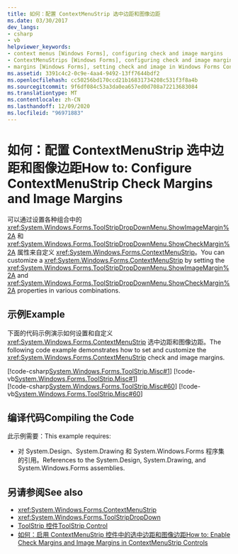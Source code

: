 ```yaml
---
title: 如何：配置 ContextMenuStrip 选中边距和图像边距
ms.date: 03/30/2017
dev_langs:
- csharp
- vb
helpviewer_keywords:
- context menus [Windows Forms], configuring check and image margins
- ContextMenuStrips [Windows Forms], configuring check and image margins
- margins [Windows Forms], setting check and image in Windows Forms ContextMenuStrips
ms.assetid: 3391c4c2-0c9e-4aa4-9492-13ff7644bdf2
ms.openlocfilehash: cc50256bd170ccd21b16831734208c531f3f8a4b
ms.sourcegitcommit: 9f6df084c53a3da0ea657ed0d708a72213683084
ms.translationtype: MT
ms.contentlocale: zh-CN
ms.lasthandoff: 12/09/2020
ms.locfileid: "96971883"
---
```

# <a name="how-to-configure-contextmenustrip-check-margins-and-image-margins"></a><span data-ttu-id="32e29-102">如何：配置 ContextMenuStrip 选中边距和图像边距</span><span class="sxs-lookup"><span data-stu-id="32e29-102">How to: Configure ContextMenuStrip Check Margins and Image Margins</span></span>
<span data-ttu-id="32e29-103">可以通过设置各种组合中的 <xref:System.Windows.Forms.ToolStripDropDownMenu.ShowImageMargin%2A> 和 <xref:System.Windows.Forms.ToolStripDropDownMenu.ShowCheckMargin%2A> 属性来自定义 <xref:System.Windows.Forms.ContextMenuStrip>。</span><span class="sxs-lookup"><span data-stu-id="32e29-103">You can customize a <xref:System.Windows.Forms.ContextMenuStrip> by setting the <xref:System.Windows.Forms.ToolStripDropDownMenu.ShowImageMargin%2A> and <xref:System.Windows.Forms.ToolStripDropDownMenu.ShowCheckMargin%2A> properties in various combinations.</span></span>  
  
## <a name="example"></a><span data-ttu-id="32e29-104">示例</span><span class="sxs-lookup"><span data-stu-id="32e29-104">Example</span></span>  
 <span data-ttu-id="32e29-105">下面的代码示例演示如何设置和自定义 <xref:System.Windows.Forms.ContextMenuStrip> 选中边距和图像边距。</span><span class="sxs-lookup"><span data-stu-id="32e29-105">The following code example demonstrates how to set and customize the <xref:System.Windows.Forms.ContextMenuStrip> check and image margins.</span></span>  
  
 [!code-csharp[System.Windows.Forms.ToolStrip.Misc#1](~/samples/snippets/csharp/VS_Snippets_Winforms/System.Windows.Forms.ToolStrip.Misc/CS/Program.cs#1)]
 [!code-vb[System.Windows.Forms.ToolStrip.Misc#1](~/samples/snippets/visualbasic/VS_Snippets_Winforms/System.Windows.Forms.ToolStrip.Misc/VB/Program.vb#1)]  
[!code-csharp[System.Windows.Forms.ToolStrip.Misc#60](~/samples/snippets/csharp/VS_Snippets_Winforms/System.Windows.Forms.ToolStrip.Misc/CS/Program.cs#60)]
[!code-vb[System.Windows.Forms.ToolStrip.Misc#60](~/samples/snippets/visualbasic/VS_Snippets_Winforms/System.Windows.Forms.ToolStrip.Misc/VB/Program.vb#60)]  
  
## <a name="compiling-the-code"></a><span data-ttu-id="32e29-106">编译代码</span><span class="sxs-lookup"><span data-stu-id="32e29-106">Compiling the Code</span></span>  
 <span data-ttu-id="32e29-107">此示例需要：</span><span class="sxs-lookup"><span data-stu-id="32e29-107">This example requires:</span></span>  
  
- <span data-ttu-id="32e29-108">对 System.Design、System.Drawing 和 System.Windows.Forms 程序集的引用。</span><span class="sxs-lookup"><span data-stu-id="32e29-108">References to the System.Design, System.Drawing, and System.Windows.Forms assemblies.</span></span>  
  
## <a name="see-also"></a><span data-ttu-id="32e29-109">另请参阅</span><span class="sxs-lookup"><span data-stu-id="32e29-109">See also</span></span>

- <xref:System.Windows.Forms.ContextMenuStrip>
- <xref:System.Windows.Forms.ToolStripDropDown>
- [<span data-ttu-id="32e29-110">ToolStrip 控件</span><span class="sxs-lookup"><span data-stu-id="32e29-110">ToolStrip Control</span></span>](toolstrip-control-windows-forms.md)
- [<span data-ttu-id="32e29-111">如何：启用 ContextMenuStrip 控件中的选中边距和图像边距</span><span class="sxs-lookup"><span data-stu-id="32e29-111">How to: Enable Check Margins and Image Margins in ContextMenuStrip Controls</span></span>](how-to-enable-check-margins-and-image-margins-in-contextmenustrip-controls.md)
